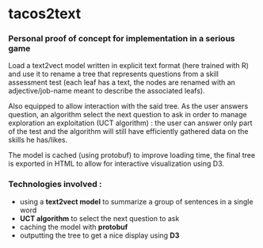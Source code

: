 # tacos2text

### Personal proof of concept for implementation in a serious game

Load a text2vect model written in explicit text format (here trained with R) and use it to rename a tree that represents questions from a skill assessment test (each leaf has a text, the nodes are renamed with an adjective/job-name meant to describe the associated leafs).

Also equipped to allow interaction with the said tree. As the user answers question, an algorithm select the next question to ask in order to manage exploration an exploitation (UCT algorithm) : the user can answer only part of the test and the algorithm will still have efficiently gathered data on the skills he has/likes.

The model is cached (using protobuf) to improve loading time, the final tree is exported in HTML to allow for interactive visualization using D3.

### Technologies involved :
- using a **text2vect model** to summarize a group of sentences in a single word
- **UCT algorithm** to select the next question to ask
- caching the model with **protobuf**
- outputting the tree to get a nice display using **D3**
